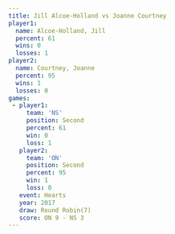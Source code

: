 ```yaml
---
title: Jill Alcoe-Holland vs Joanne Courtney
player1:                   
  name: Alcoe-Holland, Jill
  percent: 61              
  wins: 0                  
  losses: 1                
player2:                   
  name: Courtney, Joanne   
  percent: 95              
  wins: 1                  
  losses: 0                
games:
 - player1:          
     team: 'NS'      
     position: Second
     percent: 61     
     win: 0          
     loss: 1         
   player2:          
     team: 'ON'      
     position: Second
     percent: 95     
     win: 1          
     loss: 0         
   event: Hearts       
   year: 2017          
   draw: Round Robin(7)
   score: ON 9 - NS 3  
---
```

